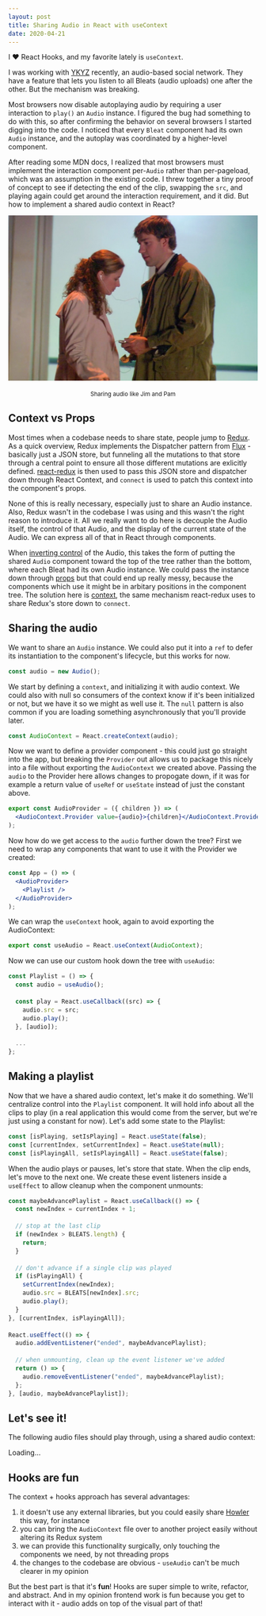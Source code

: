 ```yaml
---
layout: post
title: Sharing Audio in React with useContext
date: 2020-04-21
---
```


I ❤️ React Hooks, and my favorite lately is `useContext`.

I was working with [YKYZ](https://ykyz.com) recently, an audio-based social network. They have a feature that lets you listen to all Bleats (audio uploads) one after the other. But the mechanism was breaking.

Most browsers now disable autoplaying audio by requiring a user interaction to `play()` an `Audio` instance. I figured the bug had something to do with this, so after confirming the behavior on several browsers I started digging into the code. I noticed that every `Bleat` component had its own `Audio` instance, and the autoplay was coordinated by a higher-level component.

After reading some MDN docs, I realized that most browsers must implement the interaction component per-`Audio` rather than per-pageload, which was an assumption in the existing code. I threw together a tiny proof of concept to see if detecting the end of the clip, swapping the `src`, and playing again could get around the interaction requirement, and it did. But how to implement a shared audio context in React?

![Sharing audio like Jim and Pam](/images/jim-and-pam.jpg) <center><small>Sharing audio like Jim and Pam</small></center>

## Context vs Props

Most times when a codebase needs to share state, people jump to [Redux](https://redux.js.org/). As a quick overview, Redux implements the Dispatcher pattern from [Flux](https://facebook.github.io/flux/docs/dispatcher) - basically just a JSON store, but funneling all the mutations to that store through a central point to ensure all those different mutations are exlicitly defined. [react-redux](https://react-redux.js.org/) is then used to pass this JSON store and dispatcher down through React Context, and `connect` is used to patch this context into the component's props.

None of this is really necessary, especially just to share an Audio instance. Also, Redux wasn't in the codebase I was using and this wasn't the right reason to introduce it. All we really want to do here is decouple the Audio itself, the control of that Audio, and the display of the current state of the Audio. We can express all of that in React through components.

When [inverting control](https://en.wikipedia.org/wiki/Inversion_of_control) of the Audio, this takes the form of putting the shared `Audio` component toward the top of the tree rather than the bottom, where each Bleat had its own Audio instance. We could pass the instance down through [props](https://reactjs.org/docs/components-and-props.html) but that could end up really messy, because the components which use it might be in arbitary positions in the component tree. The solution here is [context](https://reactjs.org/docs/context.html), the same mechanism react-redux uses to share Redux's store down to `connect`.

## Sharing the audio

We want to share an `Audio` instance. We could also put it into a `ref` to defer its instantiation to the component's lifecycle, but this works for now.

```jsx
const audio = new Audio();
```

We start by defining a `context`, and initializing it with audio context. We could also with null so consumers of the context know if it's been initialized or not, but we have it so we might as well use it. The `null` pattern is also common if you are loading something asynchronously that you'll provide later.

```jsx
const AudioContext = React.createContext(audio);
```

Now we want to define a provider component - this could just go straight into the app, but breaking the `Provider` out allows us to package this nicely into a file without exporting the `AudioContext` we created above. Passing the `audio` to the Provider here allows changes to propogate down, if it was for example a return value of `useRef` or `useState` instead of just the constant above.

```jsx
export const AudioProvider = ({ children }) => (
  <AudioContext.Provider value={audio}>{children}</AudioContext.Provider>
);
```

Now how do we get access to the `audio` further down the tree? First we need to wrap any components that want to use it with the Provider we created:

```jsx
const App = () => (
  <AudioProvider>
    <Playlist />
  </AudioProvider>
);
```

We can wrap the `useContext` hook, again to avoid exporting the AudioContext:

```jsx
export const useAudio = React.useContext(AudioContext);
```

Now we can use our custom hook down the tree with `useAudio`:

```jsx
const Playlist = () => {
  const audio = useAudio();

  const play = React.useCallback((src) => {
    audio.src = src;
    audio.play();
  }, [audio]);

  ...
};
```

## Making a playlist

Now that we have a shared audio context, let's make it do something. We'll centralize control into the `Playlist` component. It will hold info about all the clips to play (in a real application this would come from the server, but we're just using a constant for now). Let's add some state to the Playlist:

```jsx
const [isPlaying, setIsPlaying] = React.useState(false);
const [currentIndex, setCurrentIndex] = React.useState(null);
const [isPlayingAll, setIsPlayingAll] = React.useState(false);
```

When the audio plays or pauses, let's store that state. When the clip ends, let's move to the next one. We create these event listeners inside a `useEffect` to allow cleanup when the component unmounts:

```jsx
const maybeAdvancePlaylist = React.useCallback(() => {
  const newIndex = currentIndex + 1;

  // stop at the last clip
  if (newIndex > BLEATS.length) {
    return;
  }

  // don't advance if a single clip was played
  if (isPlayingAll) {
    setCurrentIndex(newIndex);
    audio.src = BLEATS[newIndex].src;
    audio.play();
  }
}, [currentIndex, isPlayingAll]);

React.useEffect(() => {
  audio.addEventListener("ended", maybeAdvancePlaylist);

  // when unmounting, clean up the event listener we've added
  return () => {
    audio.removeEventListener("ended", maybeAdvancePlaylist);
  };
}, [audio, maybeAdvancePlaylist]);
```

## Let's see it!

The following audio files should play through, using a shared audio context:

<div id="app">Loading...</div>
<script src="/dist/2020-04-21-react-audio.js"></script>

## Hooks are fun

The context + hooks approach has several advantages:

1. it doesn't use any external libraries, but you could easily share [Howler](https://howlerjs.com/) this way, for instance
2. you can bring the `AudioContext` file over to another project easily without altering its Redux system
3. we can provide this functionality surgically, only touching the components we need, by not threading props
4. the changes to the codebase are obvious - `useAudio` can't be much clearer in my opinion

But the best part is that it's **fun**! Hooks are super simple to write, refactor, and abstract. And in my opinion frontend work is fun because you get to interact with it - audio adds on top of the visual part of that!
